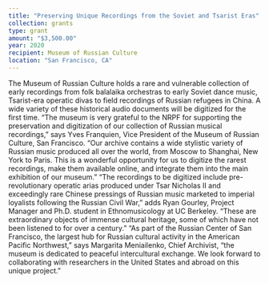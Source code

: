 ```yaml
---
title: "Preserving Unique Recordings from the Soviet and Tsarist Eras"
collection: grants
type: grant
amount: "$3,500.00"
year: 2020
recipient: Museum of Russian Culture
location: "San Francisco, CA"
---
```


The Museum of Russian Culture holds a rare and vulnerable collection of early recordings
from folk balalaika orchestras to early Soviet dance music, Tsarist-era operatic divas to field
recordings of Russian refugees in China. A wide variety of these historical audio documents
will be digitized for the first time.
“The museum is very grateful to the NRPF for supporting the preservation and digitization of
our collection of Russian musical recordings,” says Yves Franquien, Vice President of the
Museum of Russian Culture, San Francisco. “Our archive contains a wide stylistic variety of
Russian music produced all over the world, from Moscow to Shanghai, New York to Paris.
This is a wonderful opportunity for us to digitize the rarest recordings, make them available
online, and integrate them into the main exhibition of our museum.”
“The recordings to be digitized include pre-revolutionary operatic arias produced under Tsar
Nicholas II and exceedingly rare Chinese pressings of Russian music marketed to imperial
loyalists following the Russian Civil War,” adds Ryan Gourley, Project Manager and Ph.D.
student in Ethnomusicology at UC Berkeley. “These are extraordinary objects of immense cultural heritage, some of which have not been listened to for over a century.”
“As part of the Russian Center of San Francisco, the largest hub for Russian cultural activity
in the American Pacific Northwest,” says Margarita Meniailenko, Chief Archivist, “the museum
is dedicated to peaceful intercultural exchange. We look forward to collaborating with
researchers in the United States and abroad on this unique project.”
